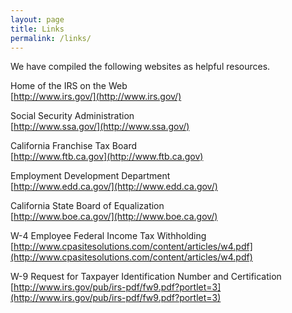 ```yaml
---
layout: page
title: Links
permalink: /links/
---
```


We have compiled the following websites as helpful resources.

Home of the IRS on the Web  
[http://www.irs.gov/](http://www.irs.gov/)

Social Security Administration  
[http://www.ssa.gov/](http://www.ssa.gov/)

California Franchise Tax Board  
[http://www.ftb.ca.gov](http://www.ftb.ca.gov)

Employment Development Department  
[http://www.edd.ca.gov/](http://www.edd.ca.gov/)

California State Board of Equalization  
[http://www.boe.ca.gov/](http://www.boe.ca.gov/)

W-4 Employee Federal Income Tax Withholding  
[http://www.cpasitesolutions.com/content/articles/w4.pdf](http://www.cpasitesolutions.com/content/articles/w4.pdf)

W-9 Request for Taxpayer Identification Number and Certification
[http://www.irs.gov/pub/irs-pdf/fw9.pdf?portlet=3](http://www.irs.gov/pub/irs-pdf/fw9.pdf?portlet=3)